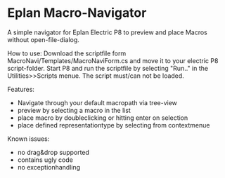 Eplan Macro-Navigator
=======================
A simple navigator for Eplan Electric P8 to preview and place Macros without open-file-dialog.

How to use:
Download the scriptfile form MacroNavi/Templates/MacroNaviForm.cs and move it to your electric P8 script-folder.
Start P8 and run the scriptfile by selecting "Run.." in the Utilities>>Scripts menue. The script must/can not be loaded.

Features:
  - Navigate through your default macropath via tree-view
  - preview by selecting a macro in the list
  - place macro by doubleclicking or hitting enter on selection
  - place defined representationtype by selecting from contextmenue

Known issues:
  - no drag&drop supported
  - contains ugly code
  - no exceptionhandling
